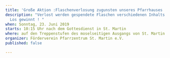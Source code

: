 ```yaml
---
title: 'Große Aktion :Flaschenverlosung zugunsten unseres Pfarrhauses  '
description: "Verlost werden gespendete Flaschen verschiedenen Inhalts.\n\n                                  Jedes
  Los gewinnt ! "
when: Sonntag, 23. Juni 2019
starts: 10:15 Uhr nach dem Gottesdienst in St. Martin
where: auf den Treppenstufen des moselseitigen Ausgangs von St. Martin
organizer: Förderverein Pfarrzentrum St. Martin e.V.
published: false

---
```

